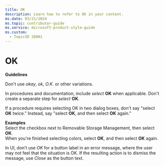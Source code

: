 ```yaml
---
title: OK
description: Learn how to refer to OK in your content.
ms.date: 03/21/2024
ms.topic: contributor-guide
ms.service: microsoft-product-style-guide
ms.custom:
  - TopicID 28001
---
```



# OK

**Guidelines**  

Don't use *okay*, *ok*, *O.K.* or other variations.  

In procedures and documentation, include *select* **OK** when applicable. Don't create a separate step for *select* **OK**.  

If a procedure requires selecting OK in two dialog boxes, don't say "select **OK** twice." Instead, say "select **OK**, and then select **OK** again."  

**Examples**  
Select the checkbox next to Removable Storage Management, then select **OK**.  
When you're finished selecting colors, select **OK**, and then select **OK** again.  

In UI, don’t use *OK* for a button label in an error message, where the user may not feel that the situation is OK. If the resulting action is to dismiss the message, use *Close* as the button text.  

